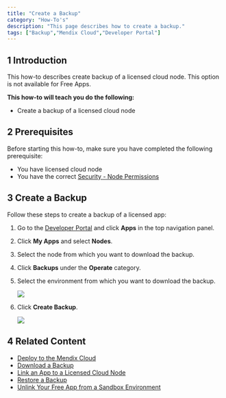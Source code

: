 ```yaml
---
title: "Create a Backup"
category: "How-To's"
description: "This page describes how to create a backup."
tags: ["Backup","Mendix Cloud","Developer Portal"]
---
```


## 1 Introduction

This how-to describes create backup of a licensed cloud node. This option is not available for Free Apps.

**This how-to will teach you do the following:**

*   Create a backup of a licensed cloud node


## 2 Prerequisites

Before starting this how-to, make sure you have completed the following prerequisite:

*   You have licensed cloud node
*   You have the correct [Security - Node Permissions](/developerportal/settings/node-permissions)


## 3 Create a Backup

Follow these steps to create a backup of a licensed app:

1. Go to the [Developer Portal](http://home.mendix.com) and click **Apps** in the top navigation panel.
2. Click **My Apps** and select **Nodes**.
3. Select the node from which you want to download the backup.
4. Click **Backups** under the **Operate** category.
5. Select the environment from which you want to download the backup.

    ![](attachments/general/environment.jpg)

6. Click **Create Backup**.

    ![](attachments/operate/backupoptions.jpg)


## 4 Related Content

* [Deploy to the Mendix Cloud](deploying-to-the-cloud)
* [Download a Backup](how-to-download-a-backup)
* [Link an App to a Licensed Cloud Node](how-to-link-app-to-node)
* [Restore a Backup](how-to-restore-a-backup)
* [Unlink Your Free App from a Sandbox Environment](how-to-unlink-sandbox)
